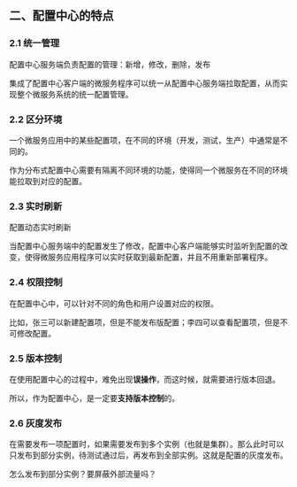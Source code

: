

## 二、配置中心的特点

### 2.1 统一管理

配置中心服务端负责配置的管理：新增，修改，删除，发布

集成了配置中心客户端的微服务程序可以统一从配置中心服务端拉取配置，从而实现整个微服务系统的统一配置管理。

### 2.2 区分环境

一个微服务应用中的某些配置项，在不同的环境（开发，测试，生产）中通常是不同的。

作为分布式配置中心需要有隔离不同环境的功能，使得同一个微服务在不同的环境能拉取到对应的配置。

### 2.3 实时刷新

配置动态实时刷新

当配置中心服务端中的配置发生了修改，配置中心客户端能够实时监听到配置的改变，使得微服务应用程序可以实时获取到最新配置，并且不用重新部署程序。

### 2.4 权限控制

在配置中心中，可以针对不同的角色和用户设置对应的权限。

比如，张三可以新建配置项，但是不能发布版配置；李四可以查看配置项，但是不可修改配置。

### 2.5 版本控制

在使用配置中心的过程中，难免出现**误操作**，而这时候，就需要进行版本回退。

所以，作为配置中心，是一定要**支持版本控制**的。

### 2.6 灰度发布

在需要发布一项配置时，如果需要发布到多个实例（也就是集群）。那么此时可以只发布到部分实例，待测试通过后，再发布到全部实例。这就是配置的灰度发布。

怎么发布到部分实例？要屏蔽外部流量吗？









